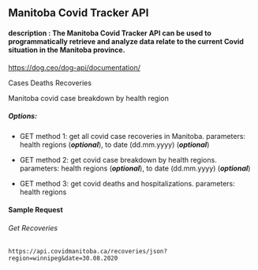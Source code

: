 
## Manitoba Covid Tracker API

#### description : The Manitoba Covid Tracker API can be used to programmatically retrieve and analyze data relate to the current Covid situation in the Manitoba province.


https://dog.ceo/dog-api/documentation/


Cases
Deaths
Recoveries

 
Manitoba covid case breakdown by health region
##### Options: 

* GET method 1: get all covid case recoveries in Manitoba. parameters: health regions (***optional***), to date (dd.mm.yyyy) (***optional***)

* GET method 2: get covid case breakdown by health regions. parameters: health regions (***optional***), to date (dd.mm.yyyy) (***optional***)

* GET method 3: get covid deaths and hospitalizations. parameters: health regions

#### Sample Request
###### Get Recoveries
```
https://api.covidmanitoba.ca/recoveries/json?region=winnipeg&date=30.08.2020
```
